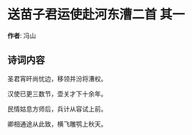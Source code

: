# 送苗子君运使赴河东漕二首  其一

**作者**: 冯山

## 诗词内容

圣君宵旰尚忧边，移领并汾将漕权。

汉使已更三数节，壶关才下十余年。

民情姑息方师后，兵计从容试上前。

卿相通途从此致，横飞雕鹗上秋天。

